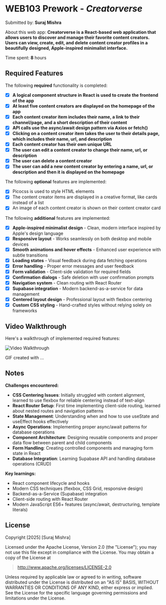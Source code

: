 # WEB103 Prework - *Creatorverse*

Submitted by: **Suraj Mishra**

About this web app: **Creatorverse is a React-based web application that allows users to discover and manage their favorite content creators. Users can view, create, edit, and delete content creator profiles in a beautifully designed, Apple-inspired minimalist interface.**

Time spent: **8** hours

## Required Features

The following **required** functionality is completed:

- [x] **A logical component structure in React is used to create the frontend of the app**
- [x] **At least five content creators are displayed on the homepage of the app**
- [x] **Each content creator item includes their name, a link to their channel/page, and a short description of their content**
- [x] **API calls use the async/await design pattern via Axios or fetch()**
- [x] **Clicking on a content creator item takes the user to their details page, which includes their name, url, and description**
- [x] **Each content creator has their own unique URL**
- [x] **The user can edit a content creator to change their name, url, or description**
- [x] **The user can delete a content creator**
- [x] **The user can add a new content creator by entering a name, url, or description and then it is displayed on the homepage**

The following **optional** features are implemented:

- [x] Picocss is used to style HTML elements
- [x] The content creator items are displayed in a creative format, like cards instead of a list
- [x] An image of each content creator is shown on their content creator card

The following **additional** features are implemented:

* [x] **Apple-inspired minimalist design** - Clean, modern interface inspired by Apple's design language
* [x] **Responsive layout** - Works seamlessly on both desktop and mobile devices
* [x] **Smooth animations and hover effects** - Enhanced user experience with subtle transitions
* [x] **Loading states** - Visual feedback during data fetching operations
* [x] **Error handling** - Proper error messages and user feedback
* [x] **Form validation** - Client-side validation for required fields
* [x] **Confirmation dialogs** - Safe deletion with user confirmation prompts
* [x] **Navigation system** - Clean routing with React Router
* [x] **Supabase integration** - Modern backend-as-a-service for data management
* [x] **Centered layout design** - Professional layout with flexbox centering
* [x] **Custom CSS styling** - Hand-crafted styles without relying solely on frameworks

## Video Walkthrough

Here's a walkthrough of implemented required features:

<img src='./Suraj_preWork.gif' title='Video Walkthrough' width='' alt='Video Walkthrough' />

<!-- Replace this with whatever GIF tool you used! -->
GIF created with ... 
<!-- Recommended tools:
[Kap](https://getkap.co/) for macOS
[ScreenToGif](https://www.screentogif.com/) for Windows
[peek](https://github.com/phw/peek) for Linux. -->

## Notes

**Challenges encountered:**
- **CSS Centering Issues**: Initially struggled with content alignment, learned to use flexbox for reliable centering instead of text-align
- **React Router Setup**: First time implementing client-side routing, learned about nested routes and navigation patterns
- **State Management**: Understanding when and how to use useState and useEffect hooks effectively
- **Async Operations**: Implementing proper async/await patterns for database operations
- **Component Architecture**: Designing reusable components and proper data flow between parent and child components
- **Form Handling**: Creating controlled components and managing form state in React
- **Database Integration**: Learning Supabase API and handling database operations (CRUD)

**Key learnings:**
- React component lifecycle and hooks
- Modern CSS techniques (flexbox, CSS Grid, responsive design)
- Backend-as-a-Service (Supabase) integration
- Client-side routing with React Router
- Modern JavaScript ES6+ features (async/await, destructuring, template literals)

## License

Copyright [2025] [Suraj Mishra]

Licensed under the Apache License, Version 2.0 (the "License"); you may not use this file except in compliance with the License. You may obtain a copy of the License at

> http://www.apache.org/licenses/LICENSE-2.0

Unless required by applicable law or agreed to in writing, software distributed under the License is distributed on an "AS IS" BASIS, WITHOUT WARRANTIES OR CONDITIONS OF ANY KIND, either express or implied. See the License for the specific language governing permissions and limitations under the License.